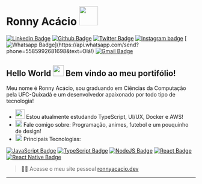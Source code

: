 # Ronny Acácio <img src="https://github.com/TheDudeThatCode/TheDudeThatCode/blob/master/Assets/Developer.gif" width="50px">

[![Linkedin Badge](https://img.shields.io/badge/-LinkedIn-blue?style=flat-square&logo=Linkedin&logoColor=white&link=https://www.linkedin.com/in/ronnyacacio/)](https://www.linkedin.com/in/ronnyacacio/)
[![Github Badge](https://img.shields.io/badge/-Github-000?style=flat-square&logo=Github&logoColor=white&link=https://github.com/ronnyacacio)](https://github.com/ronnyacacio)
[![Twitter Badge](https://img.shields.io/badge/-Twitter-1ca0f1?style=flat-square&labelColor=1ca0f1&logo=twitter&logoColor=white&link=https://twitter.com/ronnyacacio)](https://twitter.com/ronnyacacio)
[![Instagram badge](https://img.shields.io/badge/-Instagram-dc5273?style=flat-square&logo=Instagram&logoColor=white&link=https://www.instagram.com/ronnyacacio)](https://www.instagram.com/ronnyacacio)
[![Whatsapp Badge](https://img.shields.io/badge/-Whatsapp-4CA143?style=flat-square&labelColor=4CA143&logo=whatsapp&logoColor=white&link=https://api.whatsapp.com/send?phone=5585992681698&text=Olá!)](https://api.whatsapp.com/send?phone=5585992681698&text=Olá!)
[![Gmail Badge](https://img.shields.io/badge/-Gmail-c14438?style=flat-square&logo=Gmail&logoColor=white&link=mailto:ronnyacacio27@gmail.com)](mailto:ronnyacacio27@gmail.com)

## Hello World <img src="https://github.com/TheDudeThatCode/TheDudeThatCode/blob/master/Assets/Hi.gif" width="29px"> Bem vindo ao meu portifólio!

Meu nome é Ronny Acácio, sou graduando em Ciências da Computação pela UFC-Quixadá e um desenvolvedor apaixonado por todo tipo de tecnologia!

- <img src="https://github.com/TheDudeThatCode/TheDudeThatCode/blob/master/Assets/Developer.gif" width="25px"> Estou atualmente estudando TypeScript, UI/UX, Docker e AWS!
- <img src="https://github.com/TheDudeThatCode/TheDudeThatCode/blob/master/Assets/Earth.gif" width="18px"> Fale comigo sobre: Programação, animes, futebol e um pouquinho de design!
-  <img src="https://github.com/TheDudeThatCode/TheDudeThatCode/blob/master/Assets/Rocket.gif" width="18px"> Principais Tecnologias: 

[![JavaScript Badge](https://img.shields.io/badge/-JavaScript-yellow?style=flat-square&logo=JavaScript&logoColor=white&link=https://www.w3schools.com/js/default.asp)](https://www.w3schools.com/js/default.asp)
[![TypeScript Badge](https://img.shields.io/badge/-TypeScript-294E80?style=flat-square&logo=TypeScript&logoColor=white&link=https://www.typescriptlang.org/)](https://www.typescriptlang.org/)
[![NodeJS Badge](https://img.shields.io/badge/-NodeJS-026e00?style=flat-square&logo=NodeJS&logoColor=white&link=https://nodejs.org/en/)](https://nodejs.org/en/)
[![React Badge](https://img.shields.io/badge/-React-61DAFB?style=flat-square&logo=react&logoColor=white&link=https://pt-br.reactjs.org/)](https://pt-br.reactjs.org/)
[![React Native Badge](https://img.shields.io/badge/-React%20Native-5667F9?style=flat-square&logo=react&logoColor=white&link=https://reactnative.dev/)](https://reactnative.dev/)

> :man_technologist: Acesse o meu site pessoal [ronnyacacio.dev](https://ronnyacaciodev.netlify.app)

---
